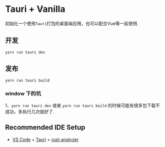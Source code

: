 # Tauri + Vanilla

初始化一个使用`Tauri`打包的桌面端应用，也可以配合Vue等一起使用.

## 开发
```shell
yarn run tauri dev
```

## 发布
```shell
yarn run tauri build
```

### window 下的坑
1、`yarn run tauri dev` 或者 `yarn run tauri build` 的时候可能有很多包下载不成功，多执行几次就好了.

## Recommended IDE Setup

- [VS Code](https://code.visualstudio.com/) + [Tauri](https://marketplace.visualstudio.com/items?itemName=tauri-apps.tauri-vscode) + [rust-analyzer](https://marketplace.visualstudio.com/items?itemName=rust-lang.rust-analyzer)
